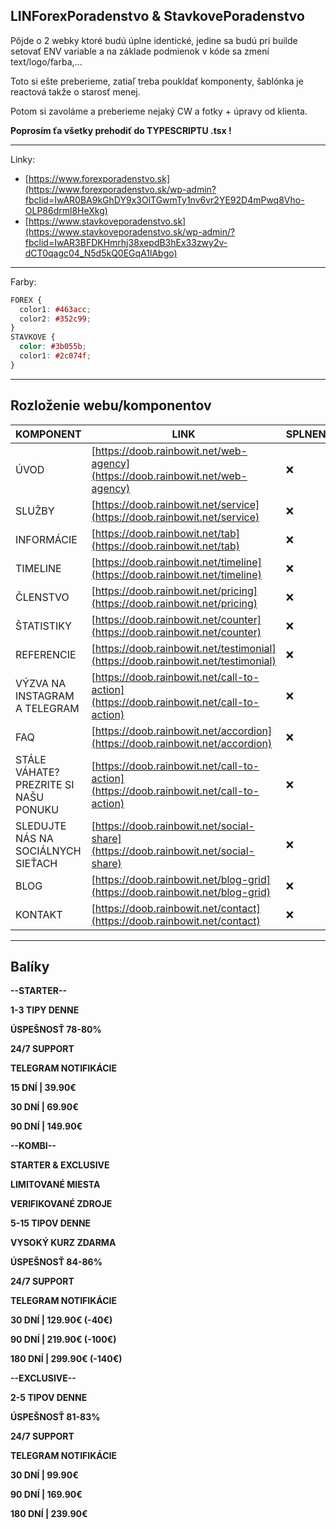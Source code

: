 ## LINForexPoradenstvo & StavkovePoradenstvo

Pôjde o 2 webky ktoré budú úplne identické, jedine sa budú pri builde setovať ENV variable a na základe podmienok v kóde sa zmení text/logo/farba,…

Toto si ešte preberieme, zatiaľ treba poukldať komponenty, šablónka je reactová takže o starosť menej.

Potom si zavoláme a preberieme nejaký CW a fotky + úpravy od klienta.

**Poprosím ťa všetky prehodiť do TYPESCRIPTU .tsx !**

---

Linky:

- [https://www.forexporadenstvo.sk](https://www.forexporadenstvo.sk/wp-admin?fbclid=IwAR0BA9kGhDY9x3OlTGwmTy1nv6vr2YE92D4mPwq8Vho-OLP86drml8HeXkg)
- [https://www.stavkoveporadenstvo.sk](https://www.stavkoveporadenstvo.sk/wp-admin/?fbclid=IwAR3BFDKHmrhj38xepdB3hEx33zwy2v-dCT0qagc04_N5d5kQ0EGqA1lAbgo)

---

Farby:

```css
FOREX {
  color1: #463acc;
  color2: #352c99;
}
STAVKOVE {
  color: #3b055b;
  color1: #2c074f;
}
```

---

## Rozloženie webu/komponentov

| KOMPONENT                             | LINK                                                                                   | SPLNENÉ |
| ------------------------------------- | -------------------------------------------------------------------------------------- | ------- |
| ÚVOD                                  | [https://doob.rainbowit.net/web-agency](https://doob.rainbowit.net/web-agency)         | ❌      |
| SLUŽBY                                | [https://doob.rainbowit.net/service](https://doob.rainbowit.net/service)               | ❌      |
| INFORMÁCIE                            | [https://doob.rainbowit.net/tab](https://doob.rainbowit.net/tab)                       | ❌      |
| TIMELINE                              | [https://doob.rainbowit.net/timeline](https://doob.rainbowit.net/timeline)             | ❌      |
| ČLENSTVO                              | [https://doob.rainbowit.net/pricing](https://doob.rainbowit.net/pricing)               | ❌      |
| ŠTATISTIKY                            | [https://doob.rainbowit.net/counter](https://doob.rainbowit.net/counter)               | ❌      |
| REFERENCIE                            | [https://doob.rainbowit.net/testimonial](https://doob.rainbowit.net/testimonial)       | ❌      |
| VÝZVA NA INSTAGRAM A TELEGRAM         | [https://doob.rainbowit.net/call-to-action](https://doob.rainbowit.net/call-to-action) | ❌      |
| FAQ                                   | [https://doob.rainbowit.net/accordion](https://doob.rainbowit.net/accordion)           | ❌      |
| STÁLE VÁHATE? PREZRITE SI NAŠU PONUKU | [https://doob.rainbowit.net/call-to-action](https://doob.rainbowit.net/call-to-action) | ❌      |
| SLEDUJTE NÁS NA SOCIÁLNYCH SIEŤACH    | [https://doob.rainbowit.net/social-share](https://doob.rainbowit.net/social-share)     | ❌      |
| BLOG                                  | [https://doob.rainbowit.net/blog-grid](https://doob.rainbowit.net/blog-grid)           | ❌      |
| KONTAKT                               | [https://doob.rainbowit.net/contact](https://doob.rainbowit.net/contact)               | ❌      |

---

## Balíky

**\--STARTER--**

**1-3 TIPY DENNE**

**ÚSPEŠNOSŤ 78-80%**

**24/7 SUPPORT**

**TELEGRAM NOTIFIKÁCIE**

**15 DNÍ | 39.90€**

**30 DNÍ | 69.90€**

**90 DNÍ | 149.90€**

**\--KOMBI--**

**STARTER & EXCLUSIVE**

**LIMITOVANÉ MIESTA**

**VERIFIKOVANÉ ZDROJE**

**5-15 TIPOV DENNE**

**VYSOKÝ KURZ ZDARMA**

**ÚSPEŠNOSŤ 84-86%**

**24/7 SUPPORT**

**TELEGRAM NOTIFIKÁCIE**

**30 DNÍ | 129.90€ (-40€)**

**90 DNÍ | 219.90€ (-100€)**

**180 DNÍ | 299.90€ (-140€)**

**\--EXCLUSIVE--**

**2-5 TIPOV DENNE**

**ÚSPEŠNOSŤ 81-83%**

**24/7 SUPPORT**

**TELEGRAM NOTIFIKÁCIE**

**30 DNÍ | 99.90€**

**90 DNÍ | 169.90€**

**180 DNÍ | 239.90€**
